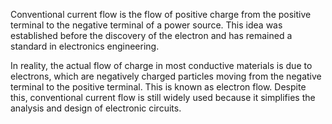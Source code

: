 Conventional current flow is the flow of positive charge from the positive terminal to the negative terminal of a power source. This idea was established before the discovery of the electron and has remained a standard in electronics engineering.

In reality, the actual flow of charge in most conductive materials is due to electrons, which are negatively charged particles moving from the negative terminal to the positive terminal. This is known as electron flow. Despite this, conventional current flow is still widely used because it simplifies the analysis and design of electronic circuits.

